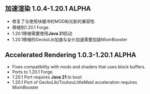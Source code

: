 ## 加速渲染 1.0.4-1.20.1 ALPHA
- 修复了与使用块缓冲的MOD和光影的兼容性.
- 移植到1.20.1 Forge.
- 1.20.1移植需要使用**Java 21**启动
- 1.20.1移植的GeckoLib加速与女仆加速需要加装MixinBooster

## Accelerated Rendering 1.0.3-1.20.1 ALPHA
- Fixes compatibility with mods and shaders that uses block buffers.
- Ports to 1.20.1 Forge.
- 1.20.1 Port requires **Java 21** to boot
- 1.20.1 Port of GeckoLib/TouhouLittleMaid acceleration requires MixinBooster